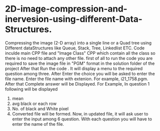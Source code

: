 # 2D-image-compression-and-inervesion-using-different-Data-Structures.
Compressing the image (2-D array) into a single line or a Quad tree using Different dataStructures like Queue, Stack, Tree, Linkedlist ETC. 
Code inculde main CPP file and "Image Class" CPP  which contain all the class so there is no need to attach any other file.
first of all to run the code you are required to save the image file in "PGM" format in the solution folder of the project
After that Run the code .
It will display a menu to the required question among three.
After Enter the choice you will be asked to enter the file name.
Enter the file name with extenion. For example, i21_1758.pgm. 
After that Complete answer will be Displayed.
For Example, In question 1 following will be displayed
1) mean 
2) avg black or each row
3) No. of black and White pixel
4) Converted file will be formed.
Now, in updated file, it will ask user to enter the input among 6 question. With each question you will have to enter the name
of the file.
